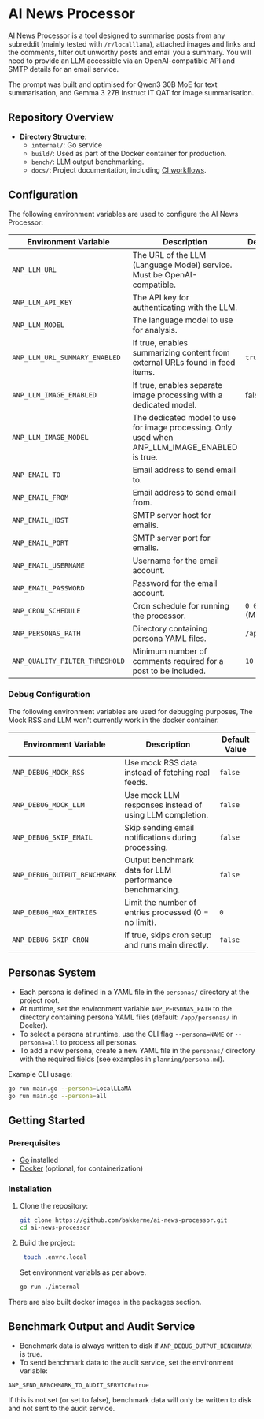 # AI News Processor

AI News Processor is a tool designed to summarise posts from any subreddit (mainly tested with `/r/localllama`), attached images and links and the comments, filter out unworthy posts and email you a summary. You will need to provide an LLM accessible via an OpenAI-compatible API and SMTP details for an email service.

The prompt was built and optimised for Qwen3 30B MoE for text summarisation, and Gemma 3 27B Instruct IT QAT for image summarisation.

## Repository Overview
- **Directory Structure**:
  - `internal/`: Go service
  - `build/`: Used as part of the Docker container for production.
  - `bench/`: LLM output benchmarking.
  - `docs/`: Project documentation, including [CI workflows](docs/ci.md).
 
## Configuration

The following environment variables are used to configure the AI News Processor:

| Environment Variable          | Description                                  | Default Value      |
|-------------------------------|----------------------------------------------|--------------------|
| `ANP_LLM_URL`                 | The URL of the LLM (Language Model) service. Must be OpenAI-compatible. |                    |
| `ANP_LLM_API_KEY`             | The API key for authenticating with the LLM. |                    |
| `ANP_LLM_MODEL`               | The language model to use for analysis.      |                    |
| `ANP_LLM_URL_SUMMARY_ENABLED` | If true, enables summarizing content from external URLs found in feed items. | `true`             |
| `ANP_LLM_IMAGE_ENABLED`       | If true, enables separate image processing with a dedicated model. | false              |
| `ANP_LLM_IMAGE_MODEL`         | The dedicated model to use for image processing. Only used when ANP_LLM_IMAGE_ENABLED is true. |  |
| `ANP_EMAIL_TO`                | Email address to send email to.      |                    |
| `ANP_EMAIL_FROM`              | Email address to send email from.    |                    |
| `ANP_EMAIL_HOST`              | SMTP server host for emails.                 |                    |
| `ANP_EMAIL_PORT`              | SMTP server port for emails.                 |                    |
| `ANP_EMAIL_USERNAME`          | Username for the email account.              |                    |
| `ANP_EMAIL_PASSWORD`          | Password for the email account.              |                    |
| `ANP_CRON_SCHEDULE`           | Cron schedule for running the processor.     | `0 0 * * *` (Midnight) |
| `ANP_PERSONAS_PATH`           | Directory containing persona YAML files.     | `/app/personas/`   |
| `ANP_QUALITY_FILTER_THRESHOLD`| Minimum number of comments required for a post to be included. | `10` |

### Debug Configuration

The following environment variables are used for debugging purposes, The Mock RSS and LLM won't currently work in the docker container.

| Environment Variable             | Description                                               | Default Value |
|----------------------------------|-----------------------------------------------------------|---------------|
| `ANP_DEBUG_MOCK_RSS`             | Use mock RSS data instead of fetching real feeds.         | `false`       |
| `ANP_DEBUG_MOCK_LLM`             | Use mock LLM responses instead of using LLM completion.   | `false`       |
| `ANP_DEBUG_SKIP_EMAIL`           | Skip sending email notifications during processing.       | `false`       |
| `ANP_DEBUG_OUTPUT_BENCHMARK`     | Output benchmark data for LLM performance benchmarking.   | `false`       |
| `ANP_DEBUG_MAX_ENTRIES`          | Limit the number of entries processed (0 = no limit).     | `0`           |
| `ANP_DEBUG_SKIP_CRON`            | If true, skips cron setup and runs main directly.         | `false`       |

## Personas System

- Each persona is defined in a YAML file in the `personas/` directory at the project root.
- At runtime, set the environment variable `ANP_PERSONAS_PATH` to the directory containing persona YAML files (default: `/app/personas/` in Docker).
- To select a persona at runtime, use the CLI flag `--persona=NAME` or `--persona=all` to process all personas.
- To add a new persona, create a new YAML file in the `personas/` directory with the required fields (see examples in `planning/persona.md`).

Example CLI usage:

```sh
go run main.go --persona=LocalLLaMA
go run main.go --persona=all
```

## Getting Started

### Prerequisites

- [Go](https://golang.org/doc/install) installed
- [Docker](https://www.docker.com/) (optional, for containerization)

### Installation

1. Clone the repository:
   ```bash
   git clone https://github.com/bakkerme/ai-news-processor.git
   cd ai-news-processor
   ```

2. Build the project:
   ```bash
    touch .envrc.local
   ```
    Set environment variabls as per above.
   
   ```bash
   go run ./internal
   ```

There are also built docker images in the packages section.

## Benchmark Output and Audit Service

- Benchmark data is always written to disk if `ANP_DEBUG_OUTPUT_BENCHMARK` is true.
- To send benchmark data to the audit service, set the environment variable:

```
ANP_SEND_BENCHMARK_TO_AUDIT_SERVICE=true
```

If this is not set (or set to false), benchmark data will only be written to disk and not sent to the audit service.
